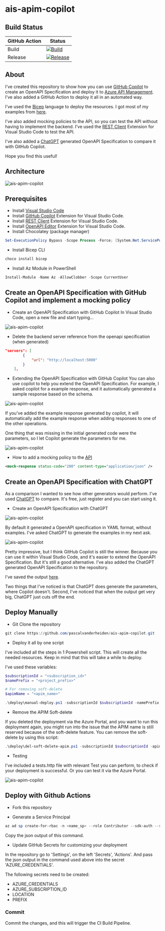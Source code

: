 # ais-apim-copilot

## Build Status

| GitHub Action | Status |
| ----------- | ----------- |
| Build | [![Build](https://github.com/pascalvanderheiden/ais-apim-copilot/actions/workflows/build.yml/badge.svg?branch=main)](https://github.com/pascalvanderheiden/ais-apim-copilot/actions/workflows/build.yml) |
| Release | [![Release](https://github.com/pascalvanderheiden/ais-apim-copilot/actions/workflows/release.yml/badge.svg)](https://github.com/pascalvanderheiden/ais-apim-copilot/actions/workflows/release.yml) |

## About

I've created this repository to show how you can use [GitHub Copilot](https://github.com/features/copilot) to create an OpenAPI Specification and deploy it to [Azure API Management](https://docs.microsoft.com/en-us/azure/api-management/overview). I've also added a GitHub Action to deploy it all in an automated way. 

I've used the [Bicep](https://docs.microsoft.com/en-us/azure/azure-resource-manager/bicep/overview) language to deploy the resources. I got most of my examples from [here](https://github.com/Azure/bicep/tree/main/docs/examples).

I've also added mocking policies to the API, so you can test the API without having to implement the backend. I've used the [REST Client](https://marketplace.visualstudio.com/items?itemName=humao.rest-client) Extension for Visual Studio Code to test the API.

I've also added a [ChatGPT](https://openai.com/blog/chatgpt/) generated OpenAPI Specification to compare it with GitHub Copilot.

Hope you find this useful!

## Architecture

![ais-apim-copilot](docs/images/arch.png)

## Prerequisites

* Install [Visual Studio Code](https://code.visualstudio.com/download)
* Install [GitHub Copilot](https://copilot.github.com/) Extension for Visual Studio Code.
* Install [REST Client](https://marketplace.visualstudio.com/items?itemName=humao.rest-client) Extension for Visual Studio Code.
* Install [OpenAPI Editor](https://marketplace.visualstudio.com/items?itemName=42Crunch.vscode-openapi) Extension for Visual Studio Code.
* Install Chocolatey (package manager)

```ps1
Set-ExecutionPolicy Bypass -Scope Process -Force; [System.Net.ServicePointManager]::SecurityProtocol = [System.Net.ServicePointManager]::SecurityProtocol -bor 3072; iex ((New-Object System.Net.WebClient).DownloadString('https://community.chocolatey.org/install.ps1'))
```

* Install Bicep CLI

```ps1
choco install bicep
```

* Install Az Module in PowerShell

```ps1
Install-Module -Name Az -AllowClobber -Scope CurrentUser
```

## Create an OpenAPI Specification with GitHub Copilot and implement a mocking policy

* Create an OpenAPI Specification with GitHub Copilot
In Visual Studio Code, open a new file and start typing...

![ais-apim-copilot](docs/images/github_copilot_openapi.gif)

* Delete the backend server reference from the openapi specification (when generated)

```json
"servers": [
        {
            "url": "http://localhost:5000"
        }
    ],
```

* Extending the OpenAPI Specification with GitHub Copilot
You can also use copilot to help you extend the OpenAPI Specification. For example, I asked copilot for a example response, and it automatically generated a sample response based on the schema.

![ais-apim-copilot](docs/images/extending_openapi_spec_with_copilot.png)

If you've added the example response generated by copilot, it will automatically add the example response when adding responses to one of the other operations.

One thing that was missing in the initial generated code were the parameters, so I let Copilot generate the parameters for me.

![ais-apim-copilot](docs/images/extending_openapi_spec_with_copilot_2.png)

* How to add a mocking policy to the [API](deploy/release/policies/api_policy.xml)

```xml
<mock-response status-code="200" content-type="application/json" />
```

## Create an OpenAPI Specification with ChatGPT

As a comparison I wanted to see how other generators would perform. I've used [ChatGPT](https://openai.com/blog/chatgpt/) to compare. It's free, just register and you can start using it.

* Create an OpenAPI Specification with ChatGPT

![ais-apim-copilot](docs/images/chatgpt_openapi_generation.png)

By default it generated a OpenAPI specification in YAML format, without examples. I've asked ChatGPT to generate the examples in my next ask.

![ais-apim-copilot](docs/images/chatgpt_openapi_generation_2.png)

Pretty impressive, but I think GitHub Copilot is still the winner. Because you can use it within Visual Studio Code, and it's easier to extend the OpenAPI Specification. But it's still a good alternative. I've also added the ChatGPT generated OpenAPI Specification to the repository.

I've saved the output [here](deploy/release/openapi/openapi_chatgpt.yaml).

Two things that I've noticed is that ChatGPT does generate the parameters, where Copilot doesn't. Second, I've noticed that when the output get very big, ChatGPT just cuts off the end.

## Deploy Manually

* Git Clone the repository

```ps1
git clone https://github.com/pascalvanderheiden/ais-apim-copilot.git
```

* Deploy it all by one script

I've included all the steps in 1 Powershell script. This will create all the needed resources. Keep in mind that this will take a while to deploy.

I've used these variables:

```ps1
$subscriptionId = "<subscription_id>"
$namePrefix = "<project_prefix>"

# For removing soft-delete
$apimName = "<apim_name>"
```

```ps1
.\deploy\manual-deploy.ps1 -subscriptionId $subscriptionId -namePrefix $namePrefix
```

* Remove the APIM Soft-delete

If you deleted the deployment via the Azure Portal, and you want to run this deployment again, you might run into the issue that the APIM name is still reserved because of the soft-delete feature. You can remove the soft-delete by using this script:

```ps1
.\deploy\del-soft-delete-apim.ps1 -subscriptionId $subscriptionId -apimName $apimName
```

* Testing

I've included a tests.http file with relevant Test you can perform, to check if your deployment is successful. Or you can test it via the Azure Portal.

![ais-apim-copilot](docs/images/apim_result.png)

## Deploy with Github Actions

* Fork this repository

* Generate a Service Principal

```ps1
az ad sp create-for-rbac -n <name_sp> --role Contributor --sdk-auth --scopes /subscriptions/<subscription_id>
```

Copy the json output of this command.

* Update GitHub Secrets for customizing your deployment

In the repository go to 'Settings', on the left 'Secrets', 'Actions'.
And pass the json output in the command used above into the secret 'AZURE_CREDENTIALS'.

The following secrets need to be created:

* AZURE_CREDENTIALS
* AZURE_SUBSCRIPTION_ID
* LOCATION
* PREFIX

### Commit

Commit the changes, and this will trigger the CI Build Pipeline.
